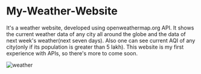 # My-Weather-Website
It's a weather website, developed using openweathermap.org API. It shows the current weather data of any city all around the globe and the data of next week's weather(next seven days). Also one can see current AQI of any city(only if its population is greater than 5 lakh). This website is my first experience with APIs, so there's more to come soon.


![weather](https://user-images.githubusercontent.com/53209069/214045958-8e6bf955-b03a-4f4e-aaf7-3a9131820030.png)
